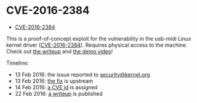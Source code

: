 CVE-2016-2384
=============

- [CVE-2016-2384](https://cve.mitre.org/cgi-bin/cvename.cgi?name=CVE-2016-2384)

This is a proof-of-concept exploit for the vulnerability in the usb-midi Linux kernel driver ([CVE-2016-2384](https://cve.mitre.org/cgi-bin/cvename.cgi?name=CVE-2016-2384)).
Requires physical access to the machine.
Check out [the writeup](https://xairy.github.io/blog/2016/cve-2016-2384) and [the demo video](https://www.youtube.com/watch?v=lfl1NJn1nvo)!

Timeline:

* 13 Feb 2016: the issue reported to security@kernel.org
* 13 Feb 2016: [the fix](https://git.kernel.org/cgit/linux/kernel/git/torvalds/linux.git/commit/?id=07d86ca93db7e5cdf4743564d98292042ec21af7) is upstream
* 14 Feb 2016: [a CVE id](https://cve.mitre.org/cgi-bin/cvename.cgi?name=CVE-2016-2384) is assigned
* 22 Feb 2016: [a writeup](https://xairy.github.io/blog/2016/cve-2016-2384) is published
